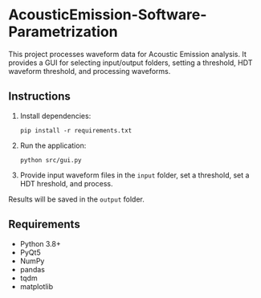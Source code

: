 # AcousticEmission-Software-Parametrization



This project processes waveform data for Acoustic Emission analysis. It provides a GUI for selecting input/output folders, setting a threshold, HDT waveform threshold, and processing waveforms.

## Instructions

1. Install dependencies:
    ```
    pip install -r requirements.txt
    ```

2. Run the application:
    ```
    python src/gui.py
    ```

3. Provide input waveform files in the `input` folder, set a threshold, set a HDT hreshold, and process.

Results will be saved in the `output` folder.

## Requirements
- Python 3.8+
- PyQt5
- NumPy
- pandas
- tqdm
- matplotlib
